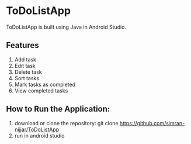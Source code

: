 # ToDoListApp
ToDoListApp is built using Java in Android Studio.

## Features
1. Add task
2. Edit task
3. Delete task
4. Sort tasks
5. Mark tasks as completed
6. View completed tasks

## How to Run the Application:
1. download or clone the repository: git clone https://github.com/simran-nijjar/ToDoListApp
2. run in android studio
